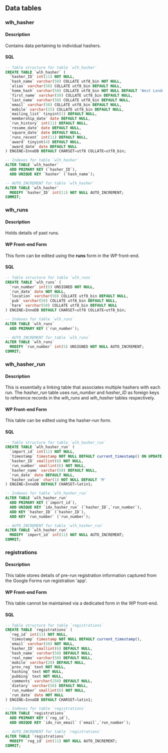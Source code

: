 


## Data tables

### wlh_hasher
#### Description
Contains data pertaining to individual hashers.
#### SQL
```SQL
-- Table structure for table `wlh_hasher`
CREATE TABLE `wlh_hasher` (
  `hasher_ID` int(11) NOT NULL,
  `hash_name` varchar(50) COLLATE utf8_bin NOT NULL,
  `alias` varchar(50) COLLATE utf8_bin DEFAULT NULL,
  `home_hash` varchar(50) COLLATE utf8_bin NOT NULL DEFAULT 'West London',
  `first_name` varchar(50) COLLATE utf8_bin DEFAULT NULL,
  `last_name` varchar(50) COLLATE utf8_bin DEFAULT NULL,
  `email` varchar(50) COLLATE utf8_bin DEFAULT NULL,
  `mobile` varchar(15) COLLATE utf8_bin DEFAULT NULL,
  `mailing_list` tinyint(1) DEFAULT NULL,
  `membership_date` date DEFAULT NULL,
  `run_history` int(11) DEFAULT NULL,
  `resume_date` date DEFAULT NULL,
  `square_date` date DEFAULT NULL,
  `runs_recent` int(11) DEFAULT NULL,
  `award` tinyint(4) DEFAULT NULL,
  `award_date` date DEFAULT NULL
) ENGINE=InnoDB DEFAULT CHARSET=utf8 COLLATE=utf8_bin;

-- Indexes for table `wlh_hasher`
ALTER TABLE `wlh_hasher`
  ADD PRIMARY KEY (`hasher_ID`),
  ADD UNIQUE KEY `hasher` (`hash_name`);

-- AUTO_INCREMENT for table `wlh_hasher`
ALTER TABLE `wlh_hasher`
  MODIFY `hasher_ID` int(11) NOT NULL AUTO_INCREMENT;
COMMIT;
```

### wlh_runs
#### Description
Holds details of past runs.

#### WP Front-end Form
This form can be edited using the **runs** form in the WP front-end.

#### SQL
```SQL
-- Table structure for table `wlh_runs`
CREATE TABLE `wlh_runs` (
  `run_number` int(5) UNSIGNED NOT NULL,
  `run_date` date NOT NULL,
  `location` varchar(50) COLLATE utf8_bin DEFAULT NULL,
  `pub` varchar(50) COLLATE utf8_bin DEFAULT NULL,
  `hare` varchar(50) COLLATE utf8_bin DEFAULT NULL
) ENGINE=InnoDB DEFAULT CHARSET=utf8 COLLATE=utf8_bin;

-- Indexes for table `wlh_runs`
ALTER TABLE `wlh_runs`
  ADD PRIMARY KEY (`run_number`);

-- AUTO_INCREMENT for table `wlh_runs`
ALTER TABLE `wlh_runs`
  MODIFY `run_number` int(5) UNSIGNED NOT NULL AUTO_INCREMENT;
COMMIT;
```
### wlh_hasher_run
#### Description
This is essentially a linking table that associates multiple hashers with each run.  The *hasher_run* table uses *run_number* and *hasher_ID* as foreign keys to reference records in the *wlh_runs* and *wlh_hasher* tables respectively.

#### WP Front-end Form
This table can be edited using the hasher-run form.

#### SQL
```SQL
-- Table structure for table `wlh_hasher_run`
CREATE TABLE `wlh_hasher_run` (
  `import_id` int(11) NOT NULL,
  `timestamp` timestamp NOT NULL DEFAULT current_timestamp() ON UPDATE current_timestamp(),
  `hasher_ID` smallint(6) NOT NULL,
  `run_number` smallint(6) NOT NULL,
  `hasher_name` varchar(50) DEFAULT NULL,
  `run_date` date DEFAULT NULL,
  `hasher_value` char(1) NOT NULL DEFAULT 'M'
) ENGINE=InnoDB DEFAULT CHARSET=latin1;

-- Indexes for table `wlh_hasher_run`
ALTER TABLE `wlh_hasher_run`
  ADD PRIMARY KEY (`import_id`),
  ADD UNIQUE KEY `idx_hasher_run` (`hasher_ID`,`run_number`),
  ADD KEY `hasher_ID` (`hasher_ID`),
  ADD KEY `run_number` (`run_number`);

-- AUTO_INCREMENT for table `wlh_hasher_run`
ALTER TABLE `wlh_hasher_run`
  MODIFY `import_id` int(11) NOT NULL AUTO_INCREMENT;
COMMIT;
```
### registrations
#### Description
This table stores details of pre-run registration information captured from the Google Forms run registration 'app'.

#### WP Front-end Form
This table cannot be maintained via a dedicated form in the WP front-end.

#### SQL
```SQL
-- Table structure for table `registrations`
CREATE TABLE `registrations` (
  `reg_id` int(11) NOT NULL,
  `timestamp` timestamp NOT NULL DEFAULT current_timestamp(),
  `email` varchar(50) NOT NULL,
  `hasher_ID` smallint(6) DEFAULT NULL,
  `hash_name` varchar(50) DEFAULT NULL,
  `real_name` varchar(50) DEFAULT NULL,
  `mobile` varchar(20) DEFAULT NULL,
  `prev_reg` text NOT NULL,
  `hashing` text NOT NULL,
  `pubbing` text NOT NULL,
  `comments` varchar(250) DEFAULT NULL,
  `dietary` varchar(50) DEFAULT NULL,
  `run_number` smallint(6) NOT NULL,
  `run_date` date NOT NULL
) ENGINE=InnoDB DEFAULT CHARSET=latin1;

-- Indexes for table `registrations`
ALTER TABLE `registrations`
  ADD PRIMARY KEY (`reg_id`),
  ADD UNIQUE KEY `idx_run_email` (`email`,`run_number`);

-- AUTO_INCREMENT for table `registrations`
ALTER TABLE `registrations`
  MODIFY `reg_id` int(11) NOT NULL AUTO_INCREMENT;
COMMIT;
```
<!--stackedit_data:
eyJoaXN0b3J5IjpbODQ1NTMwMzg4LDc2OTAwNjk5NSwxODE5ND
Q2MzY1XX0=
-->